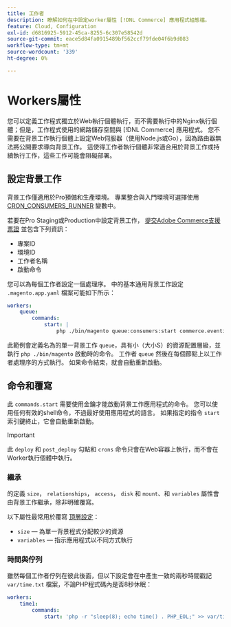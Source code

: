 ```yaml
---
title: 工作者
description: 瞭解如何在中設定worker屬性 [!DNL Commerce] 應用程式組態檔。
feature: Cloud, Configuration
exl-id: d6816925-5912-45ca-8255-6c307e58542d
source-git-commit: eace5d84fa0915489bf562ccf79fde04f6b9d083
workflow-type: tm+mt
source-wordcount: '339'
ht-degree: 0%

---
```


# Workers屬性

您可以定義工作程式獨立於Web執行個體執行，而不需要執行中的Nginx執行個體；但是，工作程式使用的網路儲存空間與 [!DNL Commerce] 應用程式。 您不需要在背景工作執行個體上設定Web伺服器（使用Node.js或Go），因為路由器無法將公開要求導向背景工作。 這使得工作者執行個體非常適合用於背景工作或持續執行工作，這些工作可能會阻礙部署。

## 設定背景工作

背景工作僅適用於Pro預備和生產環境。 專業整合與入門環境可選擇使用 [CRON_CONSUMERS_RUNNER](../environment/variables-deploy.md#cron_consumers_runner) 變數中。

若要在Pro Staging或Production中設定背景工作， [提交Adobe Commerce支援票證](https://experienceleague.adobe.com/docs/commerce-knowledge-base/kb/help-center-guide/magento-help-center-user-guide.html#submit-ticket) 並包含下列資訊：

- 專案ID
- 環境ID
- 工作者名稱
- 啟動命令

您可以為每個工作者設定一個處理序。 中的基本通用背景工作設定 `.magento.app.yaml` 檔案可能如下所示：

```yaml
workers:
    queue:
        commands:
            start: |
                php ./bin/magento queue:consumers:start commerce.eventing.event.publish
```

此範例會定義名為的單一背景工作 `queue`，具有小（大小S）的資源配置層級，並執行 `php ./bin/magento` 啟動時的命令。 工作者 `queue` 然後在每個節點上以工作者處理序的方式執行。 如果命令結束，就會自動重新啟動。

## 命令和覆寫

此 `commands.start` 需要使用金鑰才能啟動背景工作應用程式的命令。 您可以使用任何有效的shell命令，不過最好使用應用程式的語言。 如果指定的指令 `start` 索引鍵終止，它會自動重新啟動。

>[!IMPORTANT]
>
>此 `deploy` 和 `post_deploy` 勾點和 `crons` 命令只會在Web容器上執行，而不會在Worker執行個體中執行。

### 繼承

的定義 `size`， `relationships`， `access`， `disk` 和 `mount`、和 `variables` 屬性會由背景工作繼承，除非明確覆寫。

以下屬性最常用於覆寫 [頂層設定](properties.md)：

- `size` — 為單一背景程式分配較少的資源
- `variables` — 指示應用程式以不同方式執行

### 時間與佇列

雖然每個工作者佇列在彼此後面，但以下設定會在中產生一致的兩秒時間戳記 `var/time.txt` 檔案，不論PHP程式碼內是否8秒休眠：

```yaml
workers:
    time1:
        commands:
            start: 'php -r "sleep(8); echo time() . PHP_EOL;" >> var/time.txt& sleep 2'
```
